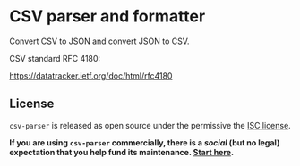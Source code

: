 # CSV parser and formatter

Convert CSV to JSON and convert JSON to CSV.

CSV standard RFC 4180:

https://datatracker.ietf.org/doc/html/rfc4180

## License

`csv-parser` is released as open source under the permissive the [ISC license](LICENSE.md).

**If you are using `csv-parser` commercially, there is a _social_ (but no legal) expectation that you help fund its maintenance. [Start here](https://github.com/sponsors/josdejong).**

